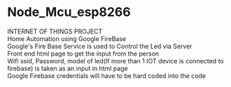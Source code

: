 # Node_Mcu_esp8266
INTERNET OF THINGS PROJECT<br />
Home Automation using Google FireBase<br />
Google's Fire Base Service is used to Control the Led via Server<br />
Front end html page to get the input from the person<br />
Wifi ssid, Password, model of led(If more than 1 IOT device is connected to firebase) is taken as an input in html page<br />
Google Firebase credentials will have to be hard coded into the code<br />
